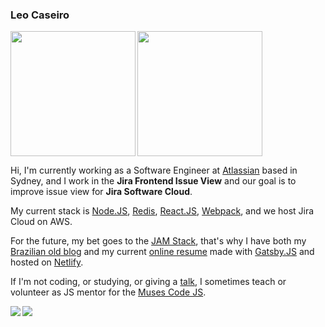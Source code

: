 ### Leo Caseiro

<img align="left" height="200px" src="https://github-readme-stats.vercel.app/api?username=leocaseiro&show_icons=true&theme=merko" />
<img height="200px" src="https://github-readme-stats.vercel.app/api/top-langs/?username=leocaseiro&hide=php&layout=compact&langs_count=6&theme=merko" />

Hi, I'm currently working as a Software Engineer at [Atlassian](https://www.atlassian.com/) based in Sydney, and I work in the **Jira Frontend Issue View** and our goal is to improve issue view for **Jira Software Cloud**.

My current stack is [Node.JS](https://nodejs.org/), [Redis](https://redis.io/), [React.JS](https://reactjs.org/), [Webpack](https://webpack.js.org/), and we host Jira Cloud on AWS.

For the future, my bet goes to the [JAM Stack](https://jamstack.org/), that's why I have both my [Brazilian old blog](https://leocaseiro.com.br/) and my current [online resume](https://leocaseiro.com/) made with [Gatsby.JS](https://www.gatsbyjs.org/) and hosted on [Netlify](https://www.netlify.com/).

If I'm not coding, or studying, or giving a [talk](https://leocaseiro.com/speaking), I sometimes teach or volunteer as JS mentor for the [Muses Code JS](https://musescodejs.org/).

<a href="https://www.linkedin.com/in/leocaseiro/">
  <img align="left"  src="https://img.shields.io/badge/-Leo_Caseiro-blue?style=flat-square&logo=Linkedin&logoColor=white&link=https://www.linkedin.com/in/leocaseiro/" />
</a>

<a href="https://twitter.com/leocaseiro">
  <img align="left"  src="https://img.shields.io/badge/-leocaseiro-blue?style=flat-square&logo=Twitter&logoColor=white&link=https://twitter.com/leocaseiro" />
</a>
